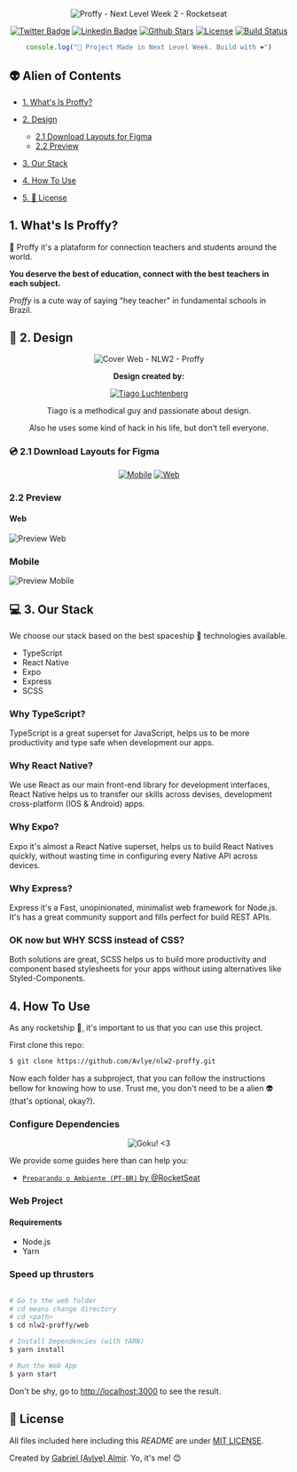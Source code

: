 <div align="center">

  ![Proffy - Next Level Week 2 - Rocketseat](./design/images/logo.png)

</div>

<div align="center">

[![Twitter Badge](https://img.shields.io/badge/-@avlyev-00a1f4?style=flat-square&labelColor=ab0387&logo=twitter&logoColor=white&link=https://twitter.com/avlyev)](https://twitter.com/avlyev)
[![Linkedin Badge](https://img.shields.io/badge/-avlye-00a1f4?style=flat-square&labelColor=ab0387&logo=Linkedin&logoColor=white&link=https://www.linkedin.com/in/avlye/)](https://www.linkedin.com/in/avlye/)
[![Github Stars](https://img.shields.io/github/stars/avlye/nlw2-proffy?color=ab0387&logo=github&logoColor=white)](https://github.com/Avlye/nlw2-proffy/stargazers)
[![License](https://img.shields.io/badge/License-MIT-yellow.svg?color=ab0387)](./LICENSE)
[![Build Status](https://travis-ci.org/Avlye/nlw2-proffy.svg?branch=master)](https://travis-ci.org/Avlye/nlw2-proffy)

</div>

<div align="center">

```typescript
console.log("🚀 Project Made in Next Level Week. Build with ❤️")
```

</div>

## 👽 Alien of Contents

- [1. What's Is Proffy?](#1-whats-is-proffy)

- [2. Design](#-2-design)
  - [2.1 Download Layouts for Figma](#-21-download-layouts-for-figma)
  - [2.2 Preview](#22-preview)

- [3. Our Stack](#-3-our-stack)
- [4. How To Use](#4-how-to-use)
- [5. 📕 License](#-license)


## 1. What's Is Proffy?

📖 Proffy it's a plataform for connection teachers and students around the world.

**You deserve the best of education, connect with the best teachers in each subject.**

*Proffy* is a cute way of saying "hey teacher" in fundamental schools in Brazil.

## 🎨 2. Design

<div align="center">

![Cover Web - NLW2 - Proffy](./design/images/cover.png)

**Design created by:**

[![Tiago Luchtenberg](./design/images/designer.png)](https://www.instagram.com/tiagoluchtenberg/)

Tiago is a methodical guy and passionate about design.

Also he uses some kind of hack in his life, but don't tell everyone.

</div>


### 💿 2.1 Download Layouts for Figma

<div align="center">

[![Mobile](./design/images/mobile.png)]()
[![Web](./design/images/web.png)]()

</div>


### 2.2 Preview

#### Web

![Preview Web](./design/images/preview-web.png)


### Mobile

![Preview Mobile](./design/images/preview-mobile.png)

## 💻 3. Our Stack

We choose our stack based on the best spaceship 🚀 technologies available.

- TypeScript
- React Native
- Expo
- Express
- SCSS

### Why TypeScript?

TypeScript is a great superset for JavaScript, helps us to be more productivity and type safe when development our apps.

### Why React Native?

We use React as our main front-end library for development interfaces,
React Native helps us to transfer our skills across devises, development cross-platform (IOS & Android) apps.

### Why Expo?

Expo it's almost a React Native superset, helps us to build React Natives quickly, without wasting time in configuring every Native API across devices.

### Why Express?

Express it's a Fast, unopinionated, minimalist web framework for Node.js.
It's has a great community support and fills perfect for build REST APIs.

### OK now but WHY SCSS instead of CSS?

Both solutions are great, SCSS helps us to build more productivity and component based stylesheets for your apps without using alternatives like Styled-Components.

## 4. How To Use

As any rocketship 🚀, it's important to us that you can use this project.

First clone this repo:

```zsh
$ git clone https://github.com/Avlye/nlw2-proffy.git
```

Now each folder has a subproject, that you can follow the instructions bellow for knowing how to use. Trust me, you don't need to be a alien 👽 (that's optional, okay?).

### Configure Dependencies

<div align="center">

![Goku! <3](https://media.giphy.com/media/cPfjwUZtwArxyHVqjz/giphy.gif)

</div>

We provide some guides here than can help you:

- [`Preparando o Ambiente (PT-BR)` by @RocketSeat](https://www.notion.so/Configurando-Ambiente-NLW-98a471ad3cb6448284b8ceed31c45767)

### Web Project

#### Requirements

- Node.js
- Yarn

### Speed up thrusters

```zsh

# Go to the web folder
# cd means change directory
# cd <path>
$ cd nlw2-proffy/web

# Install Dependencies (with YARN)
$ yarn install

# Run the Web App
$ yarn start
```

Don't be shy, go to [http://localhost:3000](http://localhost:3000) to see the result.

## 📕 License

All files included here including this *README* are under [MIT LICENSE](./LICENSE).

Created by [Gabriel (Avlye) Almir](https://github.com/Avlye). Yo, it's me! 😊
